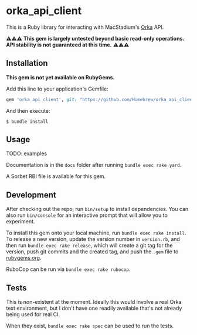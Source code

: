 # orka_api_client

This is a Ruby library for interacting with MacStadium's [Orka](https://www.macstadium.com/orka) API.

⚠️⚠️⚠️ **This gem is largely untested beyond basic read-only operations. API stability is not guaranteed at this time.** ⚠️⚠️⚠️

## Installation

**This gem is not yet available on RubyGems.**

Add this line to your application's Gemfile:

```ruby
gem 'orka_api_client', git: "https://github.com/Homebrew/orka_api_client"
```

And then execute:

    $ bundle install

## Usage

TODO: examples

Documentation is in the `docs` folder after running `bundle exec rake yard`.

A Sorbet RBI file is available for this gem.

## Development

After checking out the repo, run `bin/setup` to install dependencies. You can also run `bin/console` for an interactive prompt that will allow you to experiment.

To install this gem onto your local machine, run `bundle exec rake install`. To release a new version, update the version number in `version.rb`, and then run `bundle exec rake release`, which will create a git tag for the version, push git commits and the created tag, and push the `.gem` file to [rubygems.org](https://rubygems.org).

RuboCop can be run via `bundle exec rake rubocop`.

## Tests

This is non-existent at the moment. Ideally this would involve a real Orka test environment, but I don't have one readily available that's not already being used for real CI.

When they exist, `bundle exec rake spec` can be used to run the tests.
